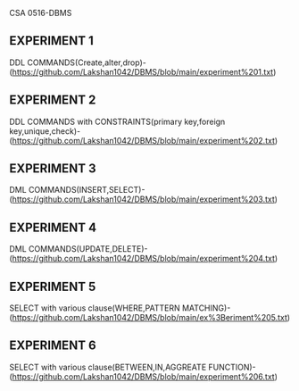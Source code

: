CSA 0516-DBMS
## EXPERIMENT 1
DDL COMMANDS(Create,alter,drop)-(https://github.com/Lakshan1042/DBMS/blob/main/experiment%201.txt)
## EXPERIMENT 2
DDL COMMANDS with CONSTRAINTS(primary key,foreign key,unique,check)-(https://github.com/Lakshan1042/DBMS/blob/main/experiment%202.txt)
## EXPERIMENT 3
DML COMMANDS(INSERT,SELECT)-(https://github.com/Lakshan1042/DBMS/blob/main/experiment%203.txt)
## EXPERIMENT 4
DML COMMANDS(UPDATE,DELETE)-(https://github.com/Lakshan1042/DBMS/blob/main/experiment%204.txt)
## EXPERIMENT 5
SELECT with various clause(WHERE,PATTERN MATCHING)-(https://github.com/Lakshan1042/DBMS/blob/main/ex%3Beriment%205.txt)
## EXPERIMENT 6
SELECT with various clause(BETWEEN,IN,AGGREATE FUNCTION)-(https://github.com/Lakshan1042/DBMS/blob/main/experiment%206.txt) 

